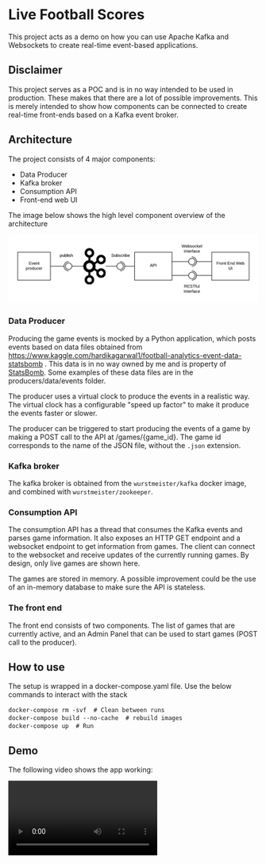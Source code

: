# Live Football Scores

This project acts as a demo on how you can use Apache Kafka and Websockets to create real-time event-based applications.

## Disclaimer

This project serves as a POC and is in no way intended to be used in production. These makes that there are a lot of possible improvements.
This is merely intended to show how components can be connected to create real-time front-ends based on a Kafka event broker.

## Architecture

The project consists of 4 major components:

* Data Producer
* Kafka broker
* Consumption API
* Front-end web UI

The image below shows the high level component overview of the architecture

![](docs/architecture.png)

### Data Producer

Producing the game events is mocked by a Python application, which posts events based on data files obtained from https://www.kaggle.com/hardikagarwal1/football-analytics-event-data-statsbomb . This data is in no way owned by me and is property of [StatsBomb](https://statsbomb.com/). Some examples of these data files are in the producers/data/events folder.

The producer uses a virtual clock to produce the events in a realistic way. The virtual clock has a configurable "speed up factor" to make it produce the events faster or slower.

The producer can be triggered to start producing the events of a game by making a POST call to the API at /games/{game_id}. The game id corresponds to the name of the JSON file, without the `.json` extension.

### Kafka broker

The kafka broker is obtained from the `wurstmeister/kafka` docker image, and combined with `wurstmeister/zookeeper`.

### Consumption API

The consumption API has a thread that consumes the Kafka events and parses game information. It also exposes an HTTP GET endpoint and a websocket endpoint to get information from games. The client can connect to the websocket and receive updates of the currently running games.
By design, only live games are shown here. 

The games are stored in memory. A possible improvement could be the use of an in-memory database to make sure the API is stateless.

### The front end

The front end consists of two components. The list of games that are currently active, and an Admin Panel that can be used to start games (POST call to the producer).

## How to use

The setup is wrapped in a docker-compose.yaml file. Use the below commands to interact with the stack

```
docker-compose rm -svf  # Clean between runs
docker-compose build --no-cache  # rebuild images
docker-compose up  # Run
```

## Demo

The following video shows the app working:

![](docs/demo.mov)